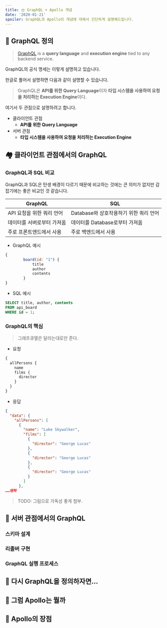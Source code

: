 ```yaml
---
title: 🌞 GraphQL + Apollo 개념
date: '2020-01-21'
spoiler: GraphQL과 Apollo의 개념에 대해서 간단하게 설명해드립니다.
---
```


## 🏸 GraphQL 정의

> [GraphQL](https://github.com/graphql/graphql-spec) is a **query language** and **execution engine** tied to any backend service.

GraphQL의 공식 명세는 이렇게 설명하고 있습니다.

한글로 풀어서 설명하면 다음과 같이 설명할 수 있습니다.

> GraphQL은 **API를 위한 Query Language**이자 **타입 시스템을 사용하여 요청을 처리하는 Execution Engine**이다.

여기서 두 관점으로 설명하려고 합니다.

- 클라이언트 관점
  - **API를 위한 Query Language**
- 서버 관점
  - **타입 시스템을 사용하여 요청을 처리하는 Execution Engine**

## 🏘 클라이언트 관점에서의 GraphQL

### GraphQL과 SQL 비교

GraphQL과 SQL은 탄생 배경이 다르기 때문에 비교하는 것에는 큰 의미가 없지만 감 잡기에는 좋은 비교인 것 같습니다.

| GraphQL                | SQL                            |
|------------------------|--------------------------------|
| API 요청을 위한 쿼리 언어  | Database와 상호작용하기 위한 쿼리 언어 |
| 데이터를 서버로부터 가져옴 | 데이터를 Database로부터 가져옴         |
| 주로 프론트엔드에서 사용   | 주로 백엔드에서 사용                  |

- GraphQL 예시
```javascript
{
        board(id: "1") {
            title
            author 
            contents
        }
}
```

- SQL 예시
```sql
SELECT title, author, contents
FROM api_board
WHERE id = 1;
```

### GraphQL의 핵심

> 그래프큐엘은 달라는대로만 준다.

* 요청

```javascript
{
  allPersons {
    name
    films {
      director
    }
  }	
}
```

* 응답
```json
{
  "data": {
    "allPersons": [
      {
        "name": "Luke Skywalker",
        "films": [
          {
            "director": "George Lucas"
          },
          {
            "director": "George Lucas"
          },
          {
            "director": "George Lucas"
          }
        ]
      },
……생략
```

> TODO: 그림으로 가독성 좋게 첨부.

## 🧢 서버 관점에서의 GraphQL

### 스키마 설계

### 리졸버 구현

### GraphQL 실행 프로세스

## 👸 다시 GraphQL을 정의하자면...

## 🥪 그럼 Apollo는 뭘까

## 🥰 Apollo의 장점
